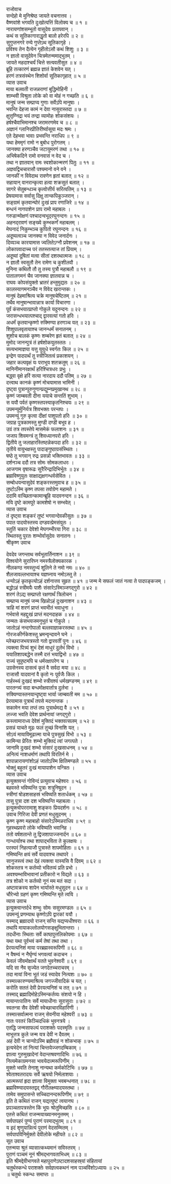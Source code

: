राजोवाच  
सन्देहो मे मुनिश्रेष्ठ जायते वचनात्तव ।  
वैष्णवांशे भगवति दुःखोत्पत्तिं विलोक्य च ॥ १ ॥  
नारायणांशसम्भूतो वासुदेवः प्रतापवान् ।  
कथं स सूतिकागाराद्धृतो बालो हरेरपि ॥ २ ॥  
सुगुप्तनगरे रम्ये गुप्तेऽथ सूतिकागृहे ।  
प्रविश्य तेन दैत्येन गृहीतोऽसौ कथं शिशुः ॥ ३ ॥  
न ज्ञातो वासुदेवेन चित्रमेतन्ममाद्‌भुतम् ।  
जायते महदाश्चर्यं चित्ते सत्यवतीसुत ॥ ४ ॥  
ब्रूहि तत्कारणं ब्रह्मन्न ज्ञातं केशवेन यत् ।  
हरणं तत्रसंस्थेन शिशोर्वा सूतिकागृहात् ॥ ५ ॥  
व्यास उवाच  
माया बलवती राजन्नराणां बुद्धिमोहिनी ।  
शाम्भवी विश्रुता लोके को वा मोहं न गच्छति ॥ ६ ॥  
मानुषं जन्म सम्प्राप्य गुणाः सर्वेऽपि मानुषाः ।  
भवन्ति देहजा कामं न देवा नासुरास्तदा ॥ ७ ॥  
क्षुत्तृण्निद्रा भयं तन्द्रा व्यामोहः शोकसंशयः ।  
हर्षश्चैवाभिमानश्च जरामरणमेव च ॥ ८ ॥  
अज्ञानं ग्लानिरप्रीतिरीर्ष्यासूया मदः श्रमः ।  
एते देहभवा भावाः प्रभवन्ति नराधिप ॥ ९ ॥  
यथा हेममृगं रामो न बुबोध पुरोगतम् ।  
जानक्या हरणञ्चैव जटायुमरणं तथा ॥ १० ॥  
अभिषेकदिने रामो वनवासं न वेद च ।  
तथा न ज्ञातवान् रामः स्वशोकान्मरणं पितुः ॥ ११ ॥  
अज्ञवद्विचचारासौ पश्यमानो वने वने ।  
जानकीं न विवेदाथ रावणेन हृतां बलात् ॥ १२ ॥  
सहायान् वानरान्कृत्वा हत्वा शक्रसुतं बलात् ।  
सागरे सेतुबन्धञ्च कृत्वोत्तीर्य सरित्पतिम् ॥ १३ ॥  
प्रेषयामास सर्वासु दिक्षु तान्कपिकुञ्जरान् ।  
सङ्ग्रामं कृतवान्घोरं दुःखं प्राप रणाजिरे ॥ १४ ॥  
बन्धनं नागपाशेन प्राप रामो महाबलः ।  
गरुडान्मोक्षणं पश्चादन्वभूद्‌रघुनन्दनः ॥ १५ ॥  
अहनद्‌रावणं सङ्ख्ये कुम्भकर्णं महाबलम् ।  
मेघनादं निकुम्भञ्च कुपितो रघुनन्दनः ॥ १६ ॥  
अदूष्यत्वञ्च जानक्या न विवेद जनार्दनः ।  
दिव्यञ्च कारयामास ज्वलितेऽग्नौ प्रवेशनम् ॥ १७ ॥  
लोकापवादाच्च परं ततस्तत्याज तां प्रियाम् ।  
अदूष्यां दूषितां मत्वा सीतां दशरथात्मजः ॥ १८ ॥  
न ज्ञातौ स्वसुतौ तेन रामेण च कुशीलवौ ।  
मुनिना कथितौ तौ तु तस्य पुत्रौ महाबलौ ॥ १९ ॥  
पातालगमनं चैव जानक्या ज्ञातवान्न च ।  
राघवः कोपसंयुक्तो भ्रातरं हन्तुमुद्यतः ॥ २० ॥  
कालस्यागमनञ्चैव न विवेद खरान्तकः ।  
मानुषं देहमाश्रित्य चक्रे मानुषचेष्टितम् ॥ २१ ॥  
तथैव मानुषान्भावान्नात्र कार्या विचारणा ।  
पूर्वं कंसभयात्प्राप्तो गोकुले यदुनन्दनः ॥ २२ ॥  
जरासन्धभयात्पश्चाद्‌ द्वारवत्यां गतो हरिः ।  
अधर्मं कृतवान्कृष्णो रुक्मिण्या हरणञ्च यत् ॥ २३ ॥  
शिशुपालवृतायाश्च जानन्धर्मं सनातनम् ।  
शुशोच बालकं कृष्णः शम्बरेण हृतं बलात् ॥ २४ ॥  
मुमोद जानन्पुत्रं तं हर्षशोकयुतस्ततः ।  
सत्यभामाज्ञया यत्तु युयुधे स्वर्गतः किल ॥ २५ ॥  
इन्द्रेण पादपार्थं तु स्त्रीजितत्वं प्रकाशयन् ।  
जहार कल्पवृक्षं यः पराभूय शतक्रतुम् ॥ २६ ॥  
मानिनीमानरक्षार्थं हरिश्चित्रधरः प्रभुः ।  
बद्ध्वा वृक्षे हरिं सत्या नारदाय ददौ पतिम् ॥ २७ ॥  
दत्त्वाथ कानकं कृष्णं मोचयामास भामिनी ।  
दृष्ट्वा पुत्रान्पुरुगुणान्प्रद्युम्नप्रमुखानथ ॥ २८ ॥  
कृष्णं जाम्बवती दीना ययाचे सन्ततिं शुभाम् ।  
स ययौ पर्वतं कृष्णस्तपस्याकृतनिश्चयः ॥ २९ ॥  
उपमन्युर्मुनिर्यत्र शिवभक्तः परन्तपः ।  
उपमन्युं गुरु कृत्वा दीक्षां पाशुपतो हरिः ॥ ३० ॥  
जग्राह पुत्रकामस्तु मुण्डी दण्डी बभूव ह ।  
उग्रं तत्र तपस्तेपे मासमेकं फलाशनः ॥ ३१ ॥  
जजाप शिवमन्त्रं तु शिवध्यानपरो हरिः ।  
द्वितीये तु जलाहारस्तिष्ठन्नेकपदा हरिः ॥ ३२ ॥  
तृतीये वायुभक्षस्तु पादाङ्गुष्ठाग्रसंस्थितः ।  
षष्ठे तु भगवान् रुद्रः प्रसन्नो भक्तिभावतः ॥ ३३ ॥  
दर्शनञ्च ददौ तत्र सोमः सोमकलाधरः ।  
आजगाम वृषारूढः सुरैरिन्द्रादिभिर्भूतः ॥ ३४ ॥  
ब्रह्मविष्णुयुतः साक्षाद्यक्षगन्धर्वसेवितः ।  
सम्बोधयन्वासुदेवं शङ्करस्तमुवाच ह ॥ ३५ ॥  
तुष्टोऽस्मि कृष्ण तपसा तवोग्रेण महामते ।  
ददामि वाच्छितान्कामान्ब्रूहि यादवनन्दन ॥ ३६ ॥  
मयि दृष्टे कामपूरे कामशेषो न सम्भवेत् ।  
व्यास उवाच  
तं दृष्ट्वा शङ्करं तुष्टं भगवान्देवकीसुतः ॥ ३७ ॥  
पपात पादयोस्तस्य दण्डवत्प्रेमसंयुतः ।  
स्तुतिं चकार देवेशो मेघगम्भीरया गिरा ॥ ३८ ॥  
स्थितस्तु पुरतः शम्भोर्वासुदेवः सनातनः ।  
श्रीकृष्ण उवाच  
  
देवदेव जगन्ताथ सर्वभूतार्तिनाशन ॥ ३९ ॥  
विश्वयोने सुरारिघ्न नमस्त्रैलोक्यकारक ।  
नीलकण्ठ नमस्तुभ्यं शूलिने ते नमो नमः ॥ ४० ॥  
शैलजावल्लभायाश्च यज्ञघ्नाय नमोऽस्तु ते ।  
धन्योऽहं कृतकृत्योऽहं दर्शनात्तव सुव्रत ॥ ४१ ॥
जन्म मे सफलं जातं नत्वा ते पादपङ्कजम् ।  
बद्धोऽहं स्त्रीमयैः पाशैः संसारेऽस्मिञ्जगद्‌गुरो ॥ ४२ ॥  
शरणं तेऽद्य सम्प्राप्तो रक्षणार्थं त्रिलोचन ।  
सम्प्राप्य मानुषं जन्म खिन्नोऽहं दुःखनाशन ॥ ४३ ॥  
त्राहि मां शरणं प्राप्तं भवभीतं भवाधुना ।  
गर्भवासे महद्दुःखं प्राप्तं मदनदाहक ॥ ४४ ॥  
जन्मतः कंसभयजमनुभूतं च गोकुले ।  
जातोऽहं नन्दगोपालो बल्लवाज्ञाकरस्तथा ॥ ४५ ॥  
गोरजःकीर्णकेशस्तु भ्रमन्वृन्दावने घने ।  
म्लेच्छराजभयत्रस्तो गतो द्वारवतीं पुनः ॥ ४६ ॥  
त्यक्त्वा पित्र्यं शुभं देशं माधुरं दुर्लभं विभो ।  
ययातिशापबद्धेन तस्मै दत्तं भयाद्विभो ॥ ४७ ॥  
राज्यं सुपुष्टमपि च धर्मरक्षापरेण च ।  
उग्रसेनस्य दासत्वं कृतं वै सर्वदा मया ॥ ४८ ॥  
राजासौ यादवानां वै कृतो नः पूर्वजैः किल ।  
गार्हस्थ्यं दुःखदं शम्भो स्त्रीवश्यं धर्मखण्डनम् ॥ ४९ ॥  
पारतन्त्र्यं सदा बन्धमोक्षवार्तात्र दुर्लभा ।  
रुक्यिण्यास्तनयान्दृष्ट्वा भार्या जाम्बवती मम ॥ ५० ॥  
प्रेरयामास पुत्रार्थं तपसे मदनान्तक ।  
सकामेन मया तप्तं तपः पुत्रार्थमद्य वै ॥ ५१ ॥  
लज्जा भवति देवेश प्रार्थनायां जगद्गुरो ।  
कस्त्वामाराध्य देवेशं मुक्तिदं भक्तवत्सलम् ॥ ५२ ॥  
प्रसन्नं याचते मूढः फलं तुच्छं विनाशि यत् ।  
सोऽयं मायाविमूढात्मा याचे पुत्रसुखं विभो ॥ ५३ ॥  
कामिन्या प्रेरितः शम्भो मुक्तिदं त्वां जगत्पते ।  
जानामि दुःखदं शम्भो संसारं दुःखसाधनम् ॥ ५४ ॥  
अनित्यं नाशधर्माणं तथापि विरतिर्न मे ।  
शापान्नारायणांशोऽहं जातोऽस्मि क्षितिमण्डले ॥ ५५ ॥  
भोक्तुं बहुतरं दुःखं मायापाशेन यन्त्रितः ।  
व्यास उवाच  
इत्युक्तवन्तं गोविन्दं प्रत्युवाच महेश्वरः ॥ ५६ ॥  
बहवस्ते भविष्यन्ति पुत्राः शत्रुनिषूदन ।  
स्त्रीणां षोडशसाहस्रं भविष्यति शतार्धकम् ॥ ५७ ॥  
तासु पुत्रा दश दश भविष्यन्ति महाबलाः ।  
इत्युक्त्वोपररामाशु शङ्करः प्रियदर्शनः ॥ ५८ ॥  
उवाच गिरिजा देवी प्रणतं मधुसूदनम् ।  
कृष्ण कृष्ण महाबाहो संसारेऽस्मिन्नराधिप ॥ ५९ ॥  
गृहस्थप्रवरो लोके भविष्यति भवानिह ।  
ततो वर्षशतान्ते तु द्विजशापाज्जनार्दन ॥ ६० ॥  
गान्धार्याश्च तथा शापाद्‌भविता ते कुलक्षयः ।  
परस्परं निहत्याजौ पुत्रास्ते शापमोहिताः ॥ ६१ ॥  
गमिष्यन्ति क्षयं सर्वे यादवाश्च तथापरे ।  
सानुजस्त्वं तथा देहं त्यक्त्वा यास्यसि वै दिवम् ॥ ६२ ॥  
शोकस्तत्र न कर्तव्यो भवितव्यं प्रति प्रभो ।  
अवश्यम्भाविभावानां प्रतीकारो न विद्यते ॥ ६३ ॥  
तत्र शोको न कर्तव्यो नूनं मम मतं सदा ।  
अष्टावक्रस्य शापेन भार्यास्ते मधुसूदन ॥ ६४ ॥  
चौरेभ्यो ग्रहणं कृष्ण गमिष्यन्ति मृते त्वयि ।  
व्यास उवाच  
इत्युक्त्वान्तर्दधे शम्भुः सोमः ससुरमण्डलः ॥ ६५ ॥  
उपमन्युं प्रणम्याथ कृष्णोऽपि द्वारकां ययौ ।  
यस्माद्‌ ब्रह्मादयो राजन् सन्ति यद्यप्यधीश्वराः ॥ ६६ ॥  
तथापि मायाकल्लोलयोगसङ्क्षुभितान्तराः ।  
तदधीनाः स्थिताः सर्वे काष्ठपुत्तलिकोपमाः ॥ ६७ ॥  
यथा यथा पूर्वभवं कर्म तेषां तथा तथा ।  
प्रेरयत्यनिशं माया परब्रह्मस्वरूपिणी ॥ ६८ ॥  
न वैषम्यं न नैर्घृण्यं भगवत्यां कदाचन ।  
केवलं जीवमोक्षार्थं यतते भुवनेश्वरी ॥ ६९ ॥  
यदि सा नैव सृज्येत जगदेतच्चराचरम् ।  
तदा मायां विना भूतं जडं स्यादेव नित्यशः ॥ ७० ॥  
तस्मात्कारुण्यमाश्रित्य जगज्जीवादिकं च यत् ।  
करोति सततं देवी प्रेरयत्यनिशं च तत् ॥ ७१ ॥  
तस्माद्‌ ब्रह्मादिमोहेऽस्मिन्कर्तव्यः संशयो न हि ।  
मायान्तःपातिनः सर्वे मायाधीनाः सुरासुराः ॥ ७२ ॥  
स्वतन्त्रा सैव देवेशी स्वेच्छाचारविहारिणी ।  
तस्मात्सर्वात्मना राजन् सेवनीया महेश्वरी ॥ ७३ ॥  
नातः परतरं किञ्चिदधिकं भुवनत्रये ।  
एतद्धि जन्मसाफल्यं पराशक्तेः पदस्मृतिः ॥ ७४ ॥  
माभूत्तत्र कुले जन्म यत्र देवी न दैवतम् ।  
अहं देवी न चान्योऽस्मि ब्रह्मैवाहं न शोकभाक् ॥ ७५ ॥  
इत्यभेदेन तां नित्यां चिन्तयेज्जगदम्बिकाम् ।  
ज्ञात्वा गुरुमुखादेनां वेदान्तश्रवणादिभिः ॥ ७६ ॥  
नित्यमेकाग्रमनसा भावयेदात्मरूपिणीम् ।  
मुक्तो भवति तेनाशु नान्यथा कर्मकोटिभिः ॥ ७७ ॥  
श्वेताश्वतरादयः सर्वे ऋषयो निर्मलाशयाः ।  
आत्मरूपां हृदा ज्ञात्वा विमुक्ता भवबन्धनात् ॥ ७८ ॥  
ब्रह्मविष्ण्वादयस्तद्वद्‌ गौरीलक्ष्म्यादयस्तथा ।  
तामेव समुपासन्ते सच्चिदानन्दरूपिणीम् ॥ ७९ ॥  
इति ते कथितं राजन् यद्यत्पुष्टं त्वयानघ ।  
प्रपञ्चतापत्रस्तेन किं भूयः श्रोतुमिच्छसि ॥ ८० ॥  
एतत्ते कथितं राजन्मयाख्यानमनुत्तमम् ।  
सर्वपापहरं पुण्यं पुराणं परमाद्‌भुतम् ॥ ८१ ॥  
य इदं शृणुयान्नित्यं पुराणं वेदसम्मितम् ।  
सर्वपापविनिर्मुक्तो देवीलोके महीयते ॥ ८२ ॥  
सूत उवाच  
एतन्मया श्रुतं व्यासात्कथ्यमानं सविस्तरम् ।  
पुराणं पञ्चमं नूनं श्रीमद्‌भागवताभिधम् ॥ ८३ ॥  
इति श्रीमद्देवीभागवते महापुराणेऽष्टादशसाहस्र्यां संहितायां  
चतुर्थस्कन्धे पराशक्तेः सर्वज्ञत्वकथनं नाम पञ्चविंशोऽध्यायः ॥ २५ ॥  
॥ चतुर्थः स्कन्धः समाप्तः ॥
